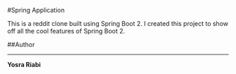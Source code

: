 #Spring Application

 
This is a reddit clone built using Spring Boot 2. I created this project to show off all the cool features of Spring Boot 2.

##Author
****

**Yosra Riabi**
 
 